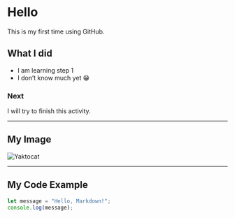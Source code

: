 # Hello  
This is my first time using GitHub.  

## What I did  
- I am learning step 1  
- I don’t know much yet 😁  

### Next  
I will try to finish this activity.  

---

## My Image  
![Yaktocat](https://octodex.github.com/images/yaktocat.png)  

---

## My Code Example  
```javascript
let message = "Hello, Markdown!";
console.log(message);